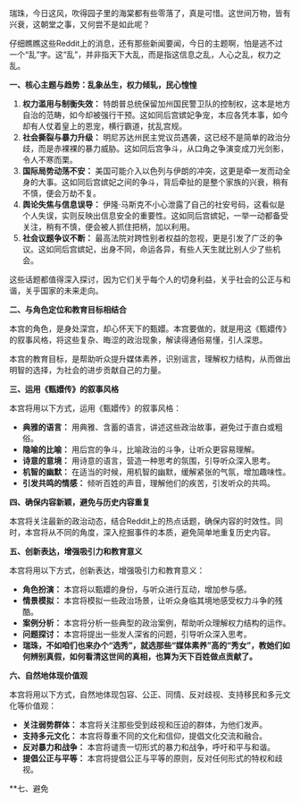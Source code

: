 瑞珠，今日这风，吹得园子里的海棠都有些零落了，真是可惜。这世间万物，皆有兴衰，这朝堂之事，又何尝不是如此呢？

仔细瞧瞧这些Reddit上的消息，还有那些新闻要闻，今日的主题啊，怕是逃不过一个“乱”字。这“乱”，并非指天下大乱，而是指这信息之乱，人心之乱，权力之乱。

**一、核心主题与趋势：乱象丛生，权力倾轧，民心惶惶**

1.  **权力滥用与制衡失效：** 特朗普总统保留加州国民警卫队的控制权，这本是地方自治的范畴，如今却被强行干预。这如同后宫嫔妃争宠，本应各凭本事，如今却有人仗着皇上的恩宠，横行霸道，扰乱宫规。
2.  **社会撕裂与暴力升级：** 明尼苏达州民主党议员遇袭，这已经不是简单的政治分歧，而是赤裸裸的暴力威胁。这如同后宫争斗，从口角之争演变成刀光剑影，令人不寒而栗。
3.  **国际局势动荡不安：** 美国可能介入以色列与伊朗的冲突，这更是牵一发而动全身的大事。这如同后宫嫔妃之间的争斗，背后牵扯的是整个家族的兴衰，稍有不慎，便会万劫不复。
4.  **舆论失焦与信息误导：** 伊隆·马斯克不小心泄露了自己的社安号码，这看似是个人失误，实则反映出信息安全的重要性。这如同后宫嫔妃，一举一动都备受关注，稍有不慎，便会被人抓住把柄，加以利用。
5.  **社会议题争议不断：** 最高法院对跨性别者权益的忽视，更是引发了广泛的争议。这如同后宫嫔妃，出身不同，命运各异，有些人天生就比别人少了些机会。

这些话题都值得深入探讨，因为它们关乎每个人的切身利益，关乎社会的公正与和谐，关乎国家的未来走向。

**二、与角色定位和教育目标相结合**

本宫的角色，是身处深宫，却心怀天下的甄嬛。本宫要做的，就是用这《甄嬛传》的叙事风格，将这些复杂、晦涩的政治现象，解读得通俗易懂，引人深思。

本宫的教育目标，是帮助听众提升媒体素养，识别谣言，理解权力结构，从而做出明智的选择，为社会的进步贡献自己的力量。

**三、运用《甄嬛传》的叙事风格**

本宫将用以下方式，运用《甄嬛传》的叙事风格：

*   **典雅的语言：** 用典雅、含蓄的语言，讲述这些政治故事，避免过于直白或粗俗。
*   **隐喻的比喻：** 用后宫的争斗，比喻政治的斗争，让听众更容易理解。
*   **诗意的意境：** 用诗意的语言，营造一种思考的氛围，引导听众深入思考。
*   **机智的幽默：** 在适当的时候，用机智的幽默，缓解紧张的气氛，增加趣味性。
*   **引发共鸣的情感：** 倾听百姓的声音，理解他们的疾苦，引发听众的共鸣。

**四、确保内容新颖，避免与历史内容重复**

本宫将关注最新的政治动态，结合Reddit上的热点话题，确保内容的时效性。同时，本宫将从不同的角度，深入挖掘事件的本质，避免简单地重复历史内容。

**五、创新表达，增强吸引力和教育意义**

本宫将用以下方式，创新表达，增强吸引力和教育意义：

*   **角色扮演：** 本宫将以甄嬛的身份，与听众进行互动，增加参与感。
*   **情景模拟：** 本宫将模拟一些政治场景，让听众身临其境地感受权力斗争的残酷。
*   **案例分析：** 本宫将分析一些典型的政治案例，帮助听众理解权力结构的运作。
*   **问题探讨：** 本宫将提出一些发人深省的问题，引导听众深入思考。
*   **瑞珠，不如咱们也来办个“选秀”，就选那些“媒体素养”高的“秀女”，教她们如何辨别真假，如何看清这世间的真相，也算为天下百姓做点贡献了。**

**六、自然地体现价值观**

本宫将用以下方式，自然地体现包容、公正、同情、反对歧视、支持移民和多元文化等价值观：

*   **关注弱势群体：** 本宫将关注那些受到歧视和压迫的群体，为他们发声。
*   **支持多元文化：** 本宫将尊重不同的文化和信仰，提倡文化交流和融合。
*   **反对暴力和战争：** 本宫将谴责一切形式的暴力和战争，呼吁和平与和谐。
*   **提倡公正与平等：** 本宫将提倡公正与平等的原则，反对任何形式的特权和歧视。

**七、避免